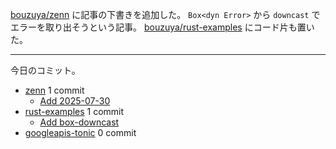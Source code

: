 [bouzuya/zenn] に記事の下書きを追加した。 `Box<dyn Error>` から `downcast` でエラーを取り出そうという記事。 [bouzuya/rust-examples] にコード片も置いた。

---

今日のコミット。

- [zenn](https://github.com/bouzuya/zenn) 1 commit
  - [Add 2025-07-30](https://github.com/bouzuya/zenn/commit/fc1139f5d94ea1f9aa945f11e29e60ccd9fd6403)
- [rust-examples](https://github.com/bouzuya/rust-examples) 1 commit
  - [Add box-downcast](https://github.com/bouzuya/rust-examples/commit/631406fe17b5cc74df1f55367af54945d7497d8f)
- [googleapis-tonic](https://github.com/bouzuya/googleapis-tonic) 0 commit

[bouzuya/rust-examples]: https://github.com/bouzuya/rust-examples
[bouzuya/zenn]: https://github.com/bouzuya/zenn
